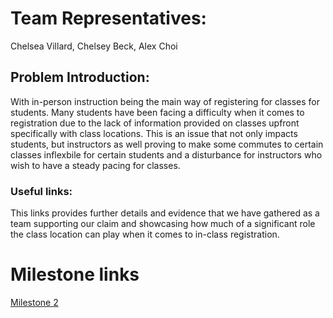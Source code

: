 # Team Representatives:
Chelsea Villard, Chelsey Beck, Alex Choi

## Problem Introduction:
With in-person instruction being the main way of registering for classes for students. 
Many students have been facing a difficulty when it comes to registration due to the lack of information provided on classes upfront specifically with class locations. This is an issue that not only impacts students, but instructors as well proving to make some commutes to certain classes inflexbile for certain students and a disturbance for instructors who wish to have a steady pacing for classes. 

### Useful links: 

This links provides further details and evidence that we have gathered as a team supporting our claim and showcasing how much of a significant role the class location can play when it comes to in-class registration.

# Milestone links
[Milestone 2](https://drive.google.com/drive/folders/1QgD6KOjKETpPqgwAkgjsDlSb23wbxzrZ)


